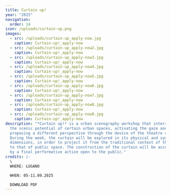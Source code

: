 ```yaml
---
title: Curtain up!
year: "2025"
navigation:
  order: 14
icon: /uploads/curtain-up.png
images:
  - src: /uploads/curtain-up_apply-now.jpg
    caption: Curtain-up!_apply-now
  - src: /uploads/curtain-up_apply-now2.jpg
    caption: Curtain-up!_apply-now
  - src: /uploads/curtain-up_apply-now3.jpg
    caption: Curtain-up!_apply-now
  - src: /uploads/curtain-up_apply-now4.jpg
    caption: Curtain-up!_apply-now
  - src: /uploads/curtain-up_apply-now5.jpg
    caption: Curtain-up!_apply-now
  - src: /uploads/curtain-up_apply-now6.jpg
    caption: Curtain-up!_apply-now
  - src: /uploads/curtain-up_apply-now7.jpg
    caption: Curtain-up!_apply-now
  - src: /uploads/curtain-up_apply-now8.jpg
    caption: Curtain-up!_apply-now
  - src: /uploads/curtain-up_apply-now9.jpg
    caption: Curtain-up!_apply-now
description: "*Curtain up!* is a urban scenography workshop that interrogates
  the scenic potential of certain urban spaces, activating the gaze and
  proposing a different perspective through the device of the theatre curtain.
  During the week, the curtain will be explored in its physical and symbolic
  dimensions, in order to project it from the traditional context of the stage
  to that of public space. The construction of the curtain will be accompanied
  by a final performative action open to the public."
credits: |-
  \
  WHERE: LUGANO

  WHEN: 05-11.09.2025

  DOWNLOAD PDF
---
```

